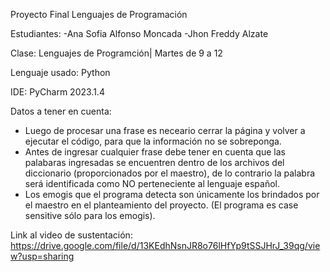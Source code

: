 Proyecto Final Lenguajes de Programación 


Estudiantes: 
  -Ana Sofia Alfonso Moncada
  -Jhon Freddy Alzate 
  
Clase: Lenguajes de Programción| Martes de 9 a 12

Lenguaje usado: Python

IDE: PyCharm 2023.1.4

Datos a tener en cuenta: 
   - Luego de procesar una frase es neceario cerrar la página y volver a ejecutar el código, para que la información no se sobreponga.
   - Antes de ingresar cualquier frase debe tener en cuenta que las palabaras ingresadas se encuentren dentro de los archivos del diccionario (proporcionados por el maestro), de lo contrario la palabra será identificada como NO perteneciente al lenguaje español.
   - Los emogis que el programa detecta son únicamente los brindados por el maestro en el planteamiento del proyecto. (El programa es case sensitive sólo para los emogis).

Link al video de sustentación: https://drive.google.com/file/d/13KEdhNsnJR8o76lHfYp9tSSJHrJ_39qg/view?usp=sharing
